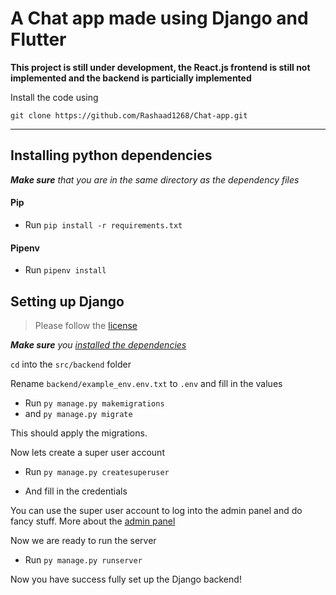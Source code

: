 # A Chat app made using Django and Flutter

**This project is still under development,
the React.js frontend is still not implemented and
the backend is particially implemented**

Install the code using

`git clone https://github.com/Rashaad1268/Chat-app.git`

----

## Installing python dependencies

*__Make sure__ that you are in the same directory as the dependency files*

#### Pip

- Run `pip install -r requirements.txt`

#### Pipenv

- Run `pipenv install`

## Setting up Django

> Please follow the [license](https://github.com/Rashaad1268/Chat-app/blob/main/LICENSE)

*__Make sure__ you [installed the dependencies](#Installing-python-dependencies)*

`cd` into the `src/backend` folder

Rename `backend/example_env.env.txt` to `.env` and fill in the values

- Run `py manage.py makemigrations`
- and `py manage.py migrate`

This should apply the migrations.

Now lets create a super user account

- Run `py manage.py createsuperuser`

- And fill in the credentials

You can use the super user account to
log into the admin panel and do fancy stuff. More about the [admin panel](https://docs.djangoproject.com/en/3.2/ref/contrib/admin/)

Now we are ready to run the server

- Run `py manage.py runserver`

Now you have success fully set up the Django backend!
